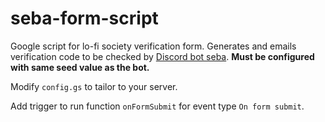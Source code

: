 # seba-form-script

Google script for lo-fi society verification form. Generates and emails verification code to be checked by [Discord bot seba](https://github.com/mtsev/seba). **Must be configured with same seed value as the bot.**

Modify `config.gs` to tailor to your server. 

Add trigger to run function `onFormSubmit` for event type `On form submit`.
